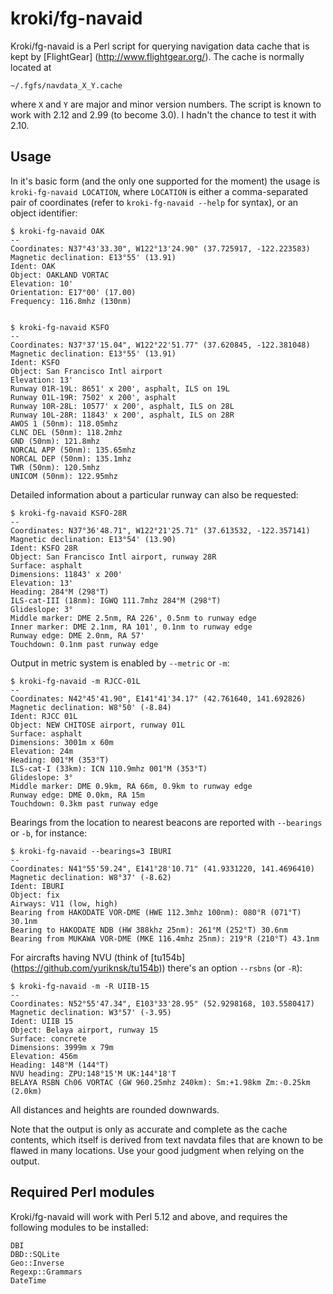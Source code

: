 # kroki/fg-navaid

Kroki/fg-navaid is a Perl script for querying navigation data cache
that is kept by [FlightGear] (http://www.flightgear.org/).  The cache
is normally located at

    ~/.fgfs/navdata_X_Y.cache

where `X` and `Y` are major and minor version numbers.  The script is
known to work with 2.12 and 2.99 (to become 3.0).  I hadn't the chance
to test it with 2.10.


## Usage

In it's basic form (and the only one supported for the moment) the
usage is `kroki-fg-navaid LOCATION`, where `LOCATION` is either a
comma-separated pair of coordinates (refer to `kroki-fg-navaid --help`
for syntax), or an object identifier:

    $ kroki-fg-navaid OAK
    --
    Coordinates: N37°43'33.30", W122°13'24.90" (37.725917, -122.223583)
    Magnetic declination: E13°55' (13.91)
    Ident: OAK
    Object: OAKLAND VORTAC
    Elevation: 10'
    Orientation: E17°00' (17.00)
    Frequency: 116.8mhz (130nm)


    $ kroki-fg-navaid KSFO
    --
    Coordinates: N37°37'15.04", W122°22'51.77" (37.620845, -122.381048)
    Magnetic declination: E13°55' (13.91)
    Ident: KSFO
    Object: San Francisco Intl airport
    Elevation: 13'
    Runway 01R-19L: 8651' x 200', asphalt, ILS on 19L
    Runway 01L-19R: 7502' x 200', asphalt
    Runway 10R-28L: 10577' x 200', asphalt, ILS on 28L
    Runway 10L-28R: 11843' x 200', asphalt, ILS on 28R
    AWOS 1 (50nm): 118.05mhz
    CLNC DEL (50nm): 118.2mhz
    GND (50nm): 121.8mhz
    NORCAL APP (50nm): 135.65mhz
    NORCAL DEP (50nm): 135.1mhz
    TWR (50nm): 120.5mhz
    UNICOM (50nm): 122.95mhz


Detailed information about a particular runway can also be requested:

    $ kroki-fg-navaid KSFO-28R
    --
    Coordinates: N37°36'48.71", W122°21'25.71" (37.613532, -122.357141)
    Magnetic declination: E13°54' (13.90)
    Ident: KSFO 28R
    Object: San Francisco Intl airport, runway 28R
    Surface: asphalt
    Dimensions: 11843' x 200'
    Elevation: 13'
    Heading: 284°M (298°T)
    ILS-cat-III (18nm): IGWQ 111.7mhz 284°M (298°T)
    Glideslope: 3°
    Middle marker: DME 2.5nm, RA 226', 0.5nm to runway edge
    Inner marker: DME 2.1nm, RA 101', 0.1nm to runway edge
    Runway edge: DME 2.0nm, RA 57'
    Touchdown: 0.1nm past runway edge


Output in metric system is enabled by `--metric` or `-m`:

    $ kroki-fg-navaid -m RJCC-01L
    --
    Coordinates: N42°45'41.90", E141°41'34.17" (42.761640, 141.692826)
    Magnetic declination: W8°50' (-8.84)
    Ident: RJCC 01L
    Object: NEW CHITOSE airport, runway 01L
    Surface: asphalt
    Dimensions: 3001m x 60m
    Elevation: 24m
    Heading: 001°M (353°T)
    ILS-cat-I (33km): ICN 110.9mhz 001°M (353°T)
    Glideslope: 3°
    Middle marker: DME 0.9km, RA 66m, 0.9km to runway edge
    Runway edge: DME 0.0km, RA 15m
    Touchdown: 0.3km past runway edge


Bearings from the location to nearest beacons are reported with
`--bearings` or `-b`, for instance:

    $ kroki-fg-navaid --bearings=3 IBURI
    --
    Coordinates: N41°55'59.24", E141°28'10.71" (41.9331220, 141.4696410)
    Magnetic declination: W8°37' (-8.62)
    Ident: IBURI
    Object: fix
    Airways: V11 (low, high)
    Bearing from HAKODATE VOR-DME (HWE 112.3mhz 100nm): 080°R (071°T) 30.1nm
    Bearing to HAKODATE NDB (HW 388khz 25nm): 261°M (252°T) 30.6nm
    Bearing from MUKAWA VOR-DME (MKE 116.4mhz 25nm): 219°R (210°T) 43.1nm


For aircrafts having NVU (think of [tu154b]
(https://github.com/yuriknsk/tu154b)) there's an option `--rsbns` (or
`-R`):

    $ kroki-fg-navaid -m -R UIIB-15
    --
    Coordinates: N52°55'47.34", E103°33'28.95" (52.9298168, 103.5580417)
    Magnetic declination: W3°57' (-3.95)
    Ident: UIIB 15
    Object: Belaya airport, runway 15
    Surface: concrete
    Dimensions: 3999m x 79m
    Elevation: 456m
    Heading: 148°M (144°T)
    NVU heading: ZPU:148°15'M UK:144°18'T
    BELAYA RSBN Ch06 VORTAC (GW 960.25mhz 240km): Sm:+1.98km Zm:-0.25km (2.0km)


All distances and heights are rounded downwards.

Note that the output is only as accurate and complete as the cache
contents, which itself is derived from text navdata files that are
known to be flawed in many locations.  Use your good judgment when
relying on the output.


## Required Perl modules

Kroki/fg-navaid will work with Perl 5.12 and above, and requires the
following modules to be installed:

    DBI
    DBD::SQLite
    Geo::Inverse
    Regexp::Grammars
    DateTime
